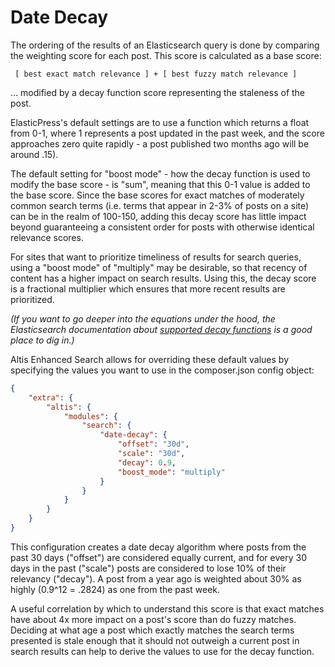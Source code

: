 # Date Decay

The ordering of the results of an Elasticsearch query is done by comparing the weighting score for each post. This score is
calculated as a base score:

```text
 [ best exact match relevance ] + [ best fuzzy match relevance ]
```

… modified by a decay function score representing the staleness of the post.

ElasticPress's default settings are to use a function which returns a float from 0-1, where 1 represents a post updated in the past
week, and the score approaches zero quite rapidly - a post published two months ago will be around .15).

The default setting for "boost mode" - how the decay function is used to modify the base score - is "sum", meaning that this 0-1
value is added to the base score. Since the base scores for exact matches of moderately common search terms (i.e. terms that
appear in 2-3% of posts on a site) can be in the realm of 100-150, adding this decay score has little impact beyond
guaranteeing a consistent order for posts with otherwise identical relevance scores.

For sites that want to prioritize timeliness of results for search queries, using a "boost mode" of "multiply" may be desirable, so
that recency of content has a higher impact on search results. Using this, the decay score is a fractional multiplier which ensures
that more recent results are prioritized.

_(If you want to go deeper into the equations under the hood, the Elasticsearch documentation
about [supported decay functions](https://www.elastic.co/guide/en/elasticsearch/reference/7.7/query-dsl-function-score-query.html)
is a good place to dig in.)_

Altis Enhanced Search allows for overriding these default values by specifying the values you want to use in the composer.json
config object:

```json
{
    "extra": {
        "altis": {
            "modules": {
                "search": {
                    "date-decay": {
                        "offset": "30d",
                        "scale": "30d",
                        "decay": 0.9,
                        "boost_mode": "multiply"
                    }
                }
            }
        }
    }
}
```

This configuration creates a date decay algorithm where posts from the past 30 days ("offset") are considered equally current, and
for every 30 days in the past ("scale") posts are considered to lose 10% of their relevancy ("decay"). A post from a year ago is
weighted about 30% as highly (0.9^12 = .2824) as one from the past week.

A useful correlation by which to understand this score is that exact matches have about 4x more impact on a post's score than do
fuzzy matches. Deciding at what age a post which exactly matches the search terms presented is stale enough that it should not
outweigh a current post in search results can help to derive the values to use for the decay function.
